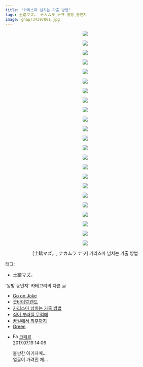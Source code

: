 ```yaml
---
title: "카리스마 넘치는 가출 방법"
tags: 土踏マズ。 ナカムラ_ナヲ 동방_동인지
image: ghap/3439/001.jpg
---
```

<div class="article">
<p style="text-align: center; clear: none; float: none;"><img src="{{ site.nasurl }}/ghap/3439/001.jpg"/></p>
<p style="text-align: center; clear: none; float: none;"><img src="{{ site.nasurl }}/ghap/3439/002.jpg"/></p>
<p style="text-align: center; clear: none; float: none;"><img src="{{ site.nasurl }}/ghap/3439/003.jpg"/></p>
<p style="text-align: center; clear: none; float: none;"><img src="{{ site.nasurl }}/ghap/3439/004.jpg"/></p>
<p style="text-align: center; clear: none; float: none;"><img src="{{ site.nasurl }}/ghap/3439/005.jpg"/></p>
<p style="text-align: center; clear: none; float: none;"><img src="{{ site.nasurl }}/ghap/3439/006.jpg"/></p>
<p style="text-align: center; clear: none; float: none;"><img src="{{ site.nasurl }}/ghap/3439/007.jpg"/></p>
<p style="text-align: center; clear: none; float: none;"><img src="{{ site.nasurl }}/ghap/3439/008.jpg"/></p>
<p style="text-align: center; clear: none; float: none;"><img src="{{ site.nasurl }}/ghap/3439/009.jpg"/></p>
<p style="text-align: center; clear: none; float: none;"><img src="{{ site.nasurl }}/ghap/3439/010.jpg"/></p>
<p style="text-align: center; clear: none; float: none;"><img src="{{ site.nasurl }}/ghap/3439/011.jpg"/></p>
<p style="text-align: center; clear: none; float: none;"><img src="{{ site.nasurl }}/ghap/3439/012.jpg"/></p>
<p style="text-align: center; clear: none; float: none;"><img src="{{ site.nasurl }}/ghap/3439/013.jpg"/></p>
<p style="text-align: center; clear: none; float: none;"><img src="{{ site.nasurl }}/ghap/3439/014.jpg"/></p>
<p style="text-align: center; clear: none; float: none;"><img src="{{ site.nasurl }}/ghap/3439/015.jpg"/></p>
<p style="text-align: center; clear: none; float: none;"><img src="{{ site.nasurl }}/ghap/3439/016.jpg"/></p>
<p style="text-align: center; clear: none; float: none;"><img src="{{ site.nasurl }}/ghap/3439/017.jpg"/></p>
<p style="text-align: center; clear: none; float: none;"><img src="{{ site.nasurl }}/ghap/3439/018.jpg"/></p>
<p style="text-align: center; clear: none; float: none;"><img src="{{ site.nasurl }}/ghap/3439/019.jpg"/></p>
<p style="text-align: center; clear: none; float: none;"><img src="{{ site.nasurl }}/ghap/3439/020.jpg"/></p>
<p style="text-align: center; clear: none; float: none;"><img src="{{ site.nasurl }}/ghap/3439/021.jpg"/></p>
<p style="text-align: center; clear: none; float: none;"><img src="{{ site.nasurl }}/ghap/3439/022.jpg"/></p>
<p style="text-align: center; clear: none; float: none;"><img src="{{ site.nasurl }}/ghap/3439/023.jpg"/></p>
<p style="text-align: center; clear: none; float: none;">[土踏マズ。, ナカムラ ナヲ] 카리스마 넘치는 가출 방법</p>
</div><div class="tagTrail">
<p>태그: </p>
<ul>
<li>土踏マズ。</li>
</ul>
</div><div class="another">
<p>'동방 동인지' 카테고리의 다른 글</p>
<ul>
<li><a href="/2017-06-18-ghap_3443">Go on Joke</a></li>
<li><a href="/2017-06-18-ghap_3441">굿바이♡랜드</a></li>
<li><a href="/2017-06-18-ghap_3439">카리스마 넘치는 가출 방법</a></li>
<li><a href="/2017-06-18-ghap_3437">심이 부러질 무렵에</a></li>
<li><a href="/2017-06-18-ghap_3436">꿈길에서 최후까지</a></li>
<li><a href="/2017-06-17-ghap_3419">Green</a></li>
</ul>
</div><div class="cb_module cb_fluid">
<div class="cb_wrt cb_profile">
<div class="comment">
<ul>
<li class="cb_thumb_off" id="comment15039471">
<div class="cb_comment_area">
<div class="cb_info_area">
<div class="cb_section">
<span class="cb_nick_name"><img alt="Favicon of http://blog.naver.com/berpo77/221054842717" height="16" onerror="this.onerror=null;this.parentNode.removeChild(this)" src="http://blog.naver.com/favicon.ico" width="16"/> <a href="http://blog.naver.com/berpo77/221054842717" onclick="return openLinkInNewWindow(this)">코페르</a></span>
</div>
<div class="cb_section">
<span class="cb_date">2017.07.19 14:06 </span>
</div>
</div>
<div class="cb_dsc_comment">
<p class="cb_dsc">
											불쌍한 아키자매...<br/>
얼굴이 가려진 채...
										</p>
</div>
</div></li>
</ul>
</div>
</div><!-- commentList close -->
</div>